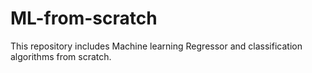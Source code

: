 # ML-from-scratch
This repository includes Machine learning Regressor and classification algorithms from scratch.

